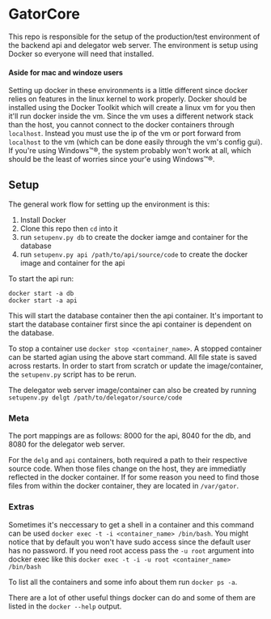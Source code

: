 # GatorCore
This repo is responsible for the setup of the production/test environment of the backend api and delegator web server. The environment is setup using Docker so everyone will need that installed.

#### Aside for mac and windoze users
Setting up docker in these environments is a little different since docker relies on features in the linux kernel to work properly. Docker should be installed using the Docker Toolkit which will create a linux vm for you then it'll run docker inside the vm. Since the vm uses a different network stack than the host, you cannot connect to the docker containers through `localhost`. Instead you must use the ip of the vm or port forward from `localhost` to the vm (which can be done easily through the vm's config gui). If you're using Windows™®, the system probably won't work at all, which should be the least of worries since your'e using Windows™®.

## Setup
The general work flow for setting up the environment is this:
 1. Install Docker
 2. Clone this repo then `cd` into it
 3. run `setupenv.py db` to create the docker iamge and container for the database
 4. run `setupenv.py api /path/to/api/source/code` to create the docker image and container for the api

To start the api run:
```
docker start -a db
docker start -a api
```
This will start the database container then the api container. It's important to start the database container first since the api container is dependent on the database.

To stop a container use `docker stop <container_name>`. A stopped container can be started agian using the above start command. All file state is saved across restarts. In order to start from scratch or update the image/container, the `setupenv.py` script has to be rerun.

The delegator web server image/container can also be created by running `setupenv.py delgt /path/to/delegator/source/code`

### Meta
The port mappings are as follows: 8000 for the api, 8040 for the db, and 8080 for the delegator web server.

For the `delg` and `api` containers, both required a path to their respective source code. When those files change on the host, they are immediatly reflected in the docker container. If for some reason you need to find those files from within the docker container, they are located in `/var/gator`.

### Extras
Sometimes it's neccessary to get a shell in a container and this command can be used `docker exec -t -i <container_name> /bin/bash`. You might notice that by default you won't have sudo access since the default user has no password. If you need root access pass the `-u root` argument into docker exec like this `docker exec -t -i -u root <container_name> /bin/bash`

To list all the containers and some info about them run `docker ps -a`.

There are a lot of other useful things docker can do and some of them are listed in the `docker --help` output.
